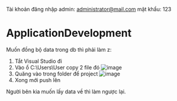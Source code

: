Tài khoản đăng nhập admin: administrator@mail.com 
                 mật khẩu:  123

# ApplicationDevelopment

Muốn đồng bộ data trong db thì phải làm z:

1. Tắt Visual Studio đi
2. Vào ổ C:\Users\User copy 2 file đó ![image](https://github.com/MinhTriet241203/FPTBookStore/assets/111042904/f60467a2-7bcb-46a8-81f6-882f1c678d02)
3. Quăng vào trong folder để project ![image](https://github.com/MinhTriet241203/FPTBookStore/assets/111042904/c0e574f9-a7a7-4ff1-a9b8-f215669c3bbf)
4. Xong mới push lên

Người bên kia muốn lấy data về thì làm ngược lại.

